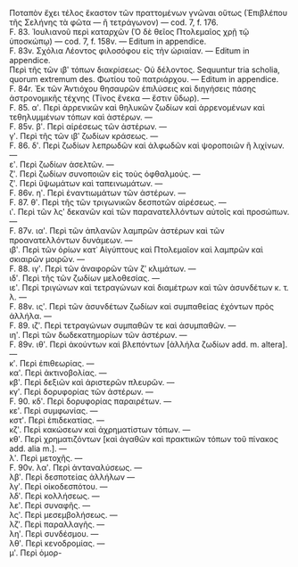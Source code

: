 Ποταπὸν ἔχει τέλος ἕκαστον τῶν πραττομένων γνῶναι οὕτως (Ἐπιβλέπου τῆς Σελήνης τὰ φῶτα — ἢ τετράγωνον) — cod. 7, f. 176.  
F. 83. Ἰουλιανοῦ περὶ καταρχῶν (Ὁ δὲ θεῖος Πτολεμαῖος χρῇ τῷ ὑποσκώπῳ) — cod. 7, f. 158v. — Editum in appendice.  
F. 83v. Σχόλια Λέοντος φιλοσόφου εἰς τὴν ὡριαίαν. — Editum in appendice.  
Περὶ τῆς τῶν ιβʹ τόπων διακρίσεως· Οὐ δέλοντος. Sequuntur tria scholia, quorum extremum des. Φωτίου τοῦ πατριάρχου. — Editum in appendice.  
F. 84r. Ἐκ τῶν Ἀντιόχου θησαυρῶν ἐπιλύσεις καὶ διηγήσεις πάσης ἀστρονομικῆς τέχνης <Prooemium> (Τίνος ἕνεκα — ἔστιν ὕδωρ). —  
F. 85. αʹ. Περὶ ἀρρενικῶν καὶ θηλυκῶν ζωδίων καὶ ἀρρενομένων καὶ τεθηλυμμένων τόπων καὶ ἀστέρων. —  
F. 85v. βʹ. Περὶ αἱρέσεως τῶν ἀστέρων. —  
γʹ. Περὶ τῆς τῶν ιβʹ ζωδίων κράσεως. —  
F. 86. δʹ. Περὶ ζωδίων λεπρωδῶν καὶ ἀλφωδῶν καὶ ψοροποιῶν ἢ λιχίνων. —  
εʹ. Περὶ ζωδίων ἀσελτῶν. —  
ζʹ. Περὶ ζωδίων συνοποιῶν εἰς τοὺς ὀφθαλμούς. —  
ζʹ. Περὶ ὕψωμάτων καὶ ταπεινωμάτων. —  
F. 86v. ηʹ. Περὶ ἐναντιωμάτων τῶν ἀστέρων. —  
F. 87. θʹ. Περὶ τῆς τῶν τριγωνικῶν δεσποτῶν αἱρέσεως. —  
ιʹ. Περὶ τῶν λςʹ δεκανῶν καὶ τῶν παρανατελλόντων αὐτοῖς καὶ προσώπων. —  
F. 87v. ιαʹ. Περὶ τῶν ἀπλανῶν λαμπρῶν ἀστέρων καὶ τῶν προανατελλόντων δυνάμεων. —  
ιβʹ. Περὶ τῶν ὁρίων κατ᾿ Αἰγύπτους καὶ Πτολεμαῖον καὶ λαμπρῶν καὶ σκιαιρῶν <sic> μοιρῶν. —  
F. 88. ιγʹ. Περὶ τῶν ἀναφορῶν τῶν ζʹ κλιμάτων. —  
ιδʹ. Περὶ τῆς τῶν ζωδίων μελοθεσίας. —  
ιεʹ. Περὶ τριγώνων καὶ τετραγώνων καὶ διαμέτρων καὶ τῶν ἀσυνδέτων κ. τ. λ. —  
F. 88v. ιςʹ. Περὶ τῶν ἀσυνδέτων ζωδίων καὶ συμπαθείας ἐχόντων πρὸς ἀλλήλα. —  
F. 89. ιζʹ. Περὶ τετραγώνων συμπαθῶν τε καὶ ἀσυμπαθῶν. —  
ιηʹ. Περὶ τῶν δωδεκατημορίων τῶν ἀστέρων. —  
F. 89v. ιθʹ. Περὶ ἀκούντων καὶ βλεπόντων [ἀλλήλα ζωδίων add. m. altera]. —  
κʹ. Περὶ ἐπιθεωρίας. —  
καʹ. Περὶ ἀκτινοβολίας. —  
κβʹ. Περὶ δεξιῶν καὶ ἀριστερῶν πλευρῶν. —  
κγʹ. Περὶ δορυφορίας τῶν ἀστέρων. —  
F. 90. κδʹ. Περὶ δορυφορίας παραιρέτων. —  
κεʹ. Περὶ συμφωνίας. —  
κστʹ. Περὶ ἐπιδεκατίας. —  
κζʹ. Περὶ κακώσεων καὶ ἀχρηματίστων τόπων. —  
κθʹ. Περὶ χρηματιζόντων [καὶ ἀγαθῶν καὶ πρακτικῶν τόπων τοῦ πίνακος add. alia m.]. —  
λʹ. Περὶ μετοχῆς. —  
F. 90v. λαʹ. Περὶ ἀνταναλύσεως. —  
λβʹ. Περὶ δεσποτείας ἀλλήλων —  
λγʹ. Περὶ οἰκοδεσπότου. —  
λδʹ. Περὶ κολλήσεως. —  
λεʹ. Περὶ συναφῆς. —  
λςʹ. Περὶ μεσεμβολήσεως. —  
λζʹ. Περὶ παραλλαγῆς. —  
ληʹ. Περὶ συνδέσμου. —  
λθʹ. Περὶ κενοδρομίας. —  
μʹ. Περὶ ὁμορ-